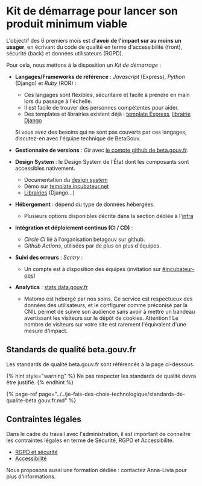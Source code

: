 # Kit de démarrage pour lancer son produit minimum viable

L'objectif des 6 premiers mois est d'**avoir de l'impact sur au moins un usager**, en écrivant du code de qualité en terme d'accessibilité \(front\), sécurité \(back\) et données utilisateurs \(RGPD\).

Pour cela, nous mettons à la disposition un _Kit de démarrage_ :

* **Langages/Frameworks de référence** : _Javascript_ \(Express\), _Python_ \(Django\) et _Ruby_ \(ROR\) :

  * Ces langages sont flexibles, sécuritaire et facile à prendre en main lors du passage à l'échelle. 
  * Il est facile de trouver des personnes compétentes pour aider.
  * Des templates et librairies existent déjà : [template Express](https://github.com/betagouv/template-design-system-de-l-etat), [librairie Django](https://github.com/entrepreneur-interet-general/django-dsfr)

  Si vous avez des besoins qui ne sont pas couverts par ces langages, discutez-en avec l'équipe technique de BetaGouv. 

* **Gestionnaire de versions** : _Git_ avec [le compte github de beta.gouv.fr](https://github.com/betagouv).
* **Design System** : le Design System de l'État dont les composants sont accessibles nativement.
  * Documentation du [design system](https://gouvfr.atlassian.net/wiki/spaces/DB/pages/223019574/D+veloppeurs) 
  * Démo sur [template.incubateur.net](https://template.incubateur.net)
  * [Librairies](https://template.incubateur.net/ressources) \(Django...\)
* **Hébergement** : dépend du type de données hébergées. 
  * Plusieurs options disponibles décrite dans la section dédiée à l'[infra](https://doc.incubateur.net/communaute/gerer-sa-startup-detat-ou-de-territoires-au-quotidien/je-fais-des-choix-technologique/infra#services-pratiques-pour-lancer-un-site-web)
* **Intégration et déploiement continus \(CI / CD\)** : 
  * _Circle CI_ lié à l'organisation betagouv sur github. 
  * _Github Actions_, utilisées par de plus en plus d'équipes.
* **Suivi des erreurs** : _Sentry_ :
  * Un compte est à disposition des équipes \(invitation sur [\#incubateur-ops](https://mattermost.incubateur.net/login?redirect_to=%2Fbetagouv%2Fchannels%2Fincubateur-ops)\)
* **Analytics** : [stats.data.gouv.fr](https://stats.data.gouv.fr)
  * Matomo est hébergé par nos soins. Ce service est respectueux des données des utilisateurs, et le configurer comme préconisé par la CNIL permet de suivre son audience sans avoir à mettre un bandeau avertissant les visiteurs sur le dépôt de cookies. Attention ! Le nombre de visiteurs sur votre site est rarement l'équivalent d'une mesure d'impact.

## Standards de qualité beta.gouv.fr

Les standards de qualité beta.gouv.fr sont référencés à la page ci-dessous. 

{% hint style="warning" %}
Ne pas respecter les standards de qualité devra être justifié.
{% endhint %}

{% page-ref page="../../je-fais-des-choix-technologique/standards-de-qualite-beta.gouv.fr.md" %}

## Contraintes légales

Dans le cadre du travail avec l'administration, il est important de connaitre les contraintes légales en terme de Sécurité, RGPD et Accessibilité.

* [RGPD et sécurité](../../je-securise-mon-produit/guide-rgpd-et-securite.md) 
* [Accessibilité](../../jameliore-le-design-et-lexperience-utilisateur/accessibilite-et-rgaa/)

Nous proposons aussi une formation dédiée : contactez Anna-Livia pour plus d'informations.

